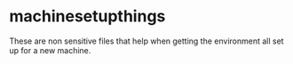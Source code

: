 # machinesetupthings
These are non sensitive files that help when getting the environment all set up for a new machine.
